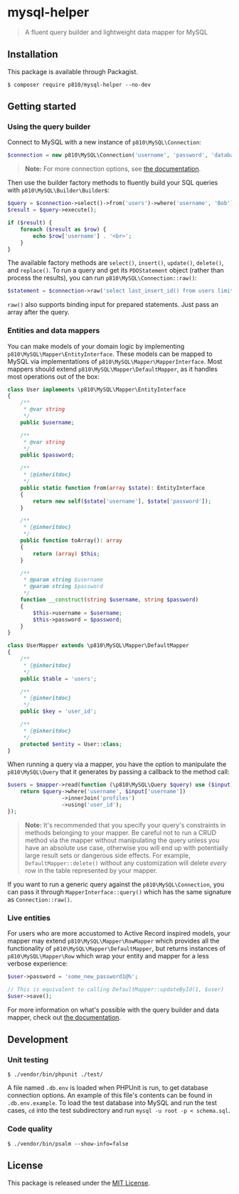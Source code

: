 # mysql-helper
> A fluent query builder and lightweight data mapper for MySQL

## Installation
This package is available through Packagist.

```
$ composer require p810/mysql-helper --no-dev
```

## Getting started
### Using the query builder
Connect to MySQL with a new instance of `p810\MySQL\Connection`:

```php
$connection = new p810\MySQL\Connection('username', 'password', 'database');
```

> **Note:** For more connection options, see [the documentation](#).

Then use the builder factory methods to fluently build your SQL queries with `p810\MySQL\Builder\Builder`s:

```php
$query = $connection->select()->from('users')->where('username', 'Bob');
$result = $query->execute();

if ($result) {
    foreach ($result as $row) {
        echo $row['username'] . '<br>';
    }
}
```

The available factory methods are `select()`, `insert()`, `update()`, `delete()`, and `replace()`. To run a query and get its `PDOStatement` object (rather than process the results), you can run `p810\MySQL\Connection::raw()`:

```php
$statement = $connection->raw('select last_insert_id() from users limit 1');
```

`raw()` also supports binding input for prepared statements. Just pass an array after the query.

### Entities and data mappers
You can make models of your domain logic by implementing `p810\MySQL\Mapper\EntityInterface`. These models can be mapped to MySQL via implementations of `p810\MySQL\Mapper\MapperInterface`. Most mappers should extend `p810\MySQL\Mapper\DefaultMapper`, as it handles most operations out of the box:

```php
class User implements \p810\MySQL\Mapper\EntityInterface
{
    /**
     * @var string
     */
    public $username;

    /**
     * @var string
     */
    public $password;

    /**
     * {@inheritdoc}
     */
    public static function from(array $state): EntityInterface
    {
        return new self($state['username'], $state['password']);
    }

    /**
     * {@inheritdoc}
     */
    public function toArray(): array
    {
        return (array) $this;
    }

    /**
     * @param string $username
     * @param string $password
     */
    function __construct(string $username, string $password)
    {
        $this->username = $username;
        $this->password = $password;
    }
}
```

```php
class UserMapper extends \p810\MySQL\Mapper\DefaultMapper
{
    /**
     * {@inheritdoc}
     */
    public $table = 'users';

    /**
     * {@inheritdoc}
     */
    public $key = 'user_id';

    /**
     * {@inheritdoc}
     */
    protected $entity = User::class;
}
```

When running a query via a mapper, you have the option to manipulate the `p810\MySQL\Query` that it generates by passing a callback to the method call:

```php
$users = $mapper->read(function (\p810\MySQL\Query $query) use ($input) {
    return $query->where('username', $input['username'])
                 ->innerJoin('profiles')
                 ->using('user_id');
});
```

> **Note:** It's recommended that you specify your query's constraints in methods belonging to your mapper. Be careful not to run a CRUD method via the mapper without manipulating the query unless you have an absolute use case, otherwise you will end up with potentially large result sets or dangerous side effects. For example, `DefaultMapper::delete()` without any customization will delete *every* row in the table represented by your mapper.

If you want to run a generic query against the `p810\MySQL\Connection`, you can pass it through `MapperInterface::query()` which has the same signature as `Connection::raw()`.

### Live entities
For users who are more accustomed to Active Record inspired models, your mapper may extend `p810\MySQL\Mapper\RowMapper` which provides all the functionality of `p810\MySQL\Mapper\DefaultMapper`, but returns instances of `p810\MySQL\Mapper\Row` which wrap your entity and mapper for a less verbose experience:

```php
$user->password = 'some_new_password1@%';

// This is equivalent to calling DefaultMapper::updateById(1, $user)
$user->save();
```

For more information on what's possible with the query builder and data mapper, check out [the documentation](#).

## Development
### Unit testing
```
$ ./vendor/bin/phpunit ./test/
```

A file named `.db.env` is loaded when PHPUnit is run, to get database connection options. An example of this file's contents can be found in `.db.env.example`. To load the test database into MySQL and run the test cases, `cd` into the test subdirectory and run `mysql -u root -p < schema.sql`.

### Code quality
```
$ ./vendor/bin/psalm --show-info=false
```

## License
This package is released under the [MIT License](https://github.com/p810/mysql-helper/blob/master/LICENSE).

